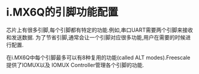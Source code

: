 # i.MX6Q的引脚功能配置

芯片上有很多引脚,每个引脚都有特定的功能.例如,串口UART需要两个引脚来接收和发送数据.
为了节省引脚,通常会让一个引脚对应很多功能,用户在需要的时候进行配置.

在i.MX6Q中每个引脚最多可以有8种复用的功能(called ALT modes).Freescale提供了IOMUX以及
IOMUX Controller管理各个引脚的功能.